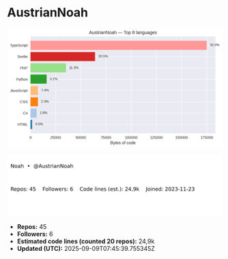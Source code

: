 # AustrianNoah


<!-- STATS:START -->
![languages](assets/stats/github_stats_langs.png)

<img src="assets/stats/github_stats_card.svg" alt="summary card">

- **Repos:** 45
- **Followers:** 6
- **Estimated code lines (counted 20 repos):** 24,9k
- **Updated (UTC):** 2025-09-09T07:45:39.755345Z
<!-- STATS:END -->
